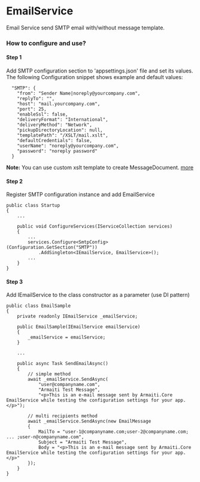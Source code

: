 ﻿# EmailService
Email Service send SMTP email with/without message template.

### How to configure and use?

#### Step 1
Add SMTP configuration section to 'appsettings.json' file and set its values.
The following Configuration snippet shows example and default values:
```
  "SMTP": {
    "from": "Sender Name|noreply@yourcompany.com",
    "replyTo": "",
    "host": "mail.yourcompany.com",
    "port": 25,
    "enableSsl": false,
    "deliveryFormat": "International",
    "deliveryMethod": "Network",
    "pickupDirectoryLocation": null,
    "templatePath": "/XSLT/mail.xslt",
    "defaultCredentials": false,
    "userName": "noreply@yourcompany.com",
    "password": "noreply password"
  }
```
**Note:** You can use custom xslt template to create MessageDocument. [more](https://github.com/aras-it/Armaiti.Core/Messaging#MessageDocument)

#### Step 2
Register SMTP configuration instance and add EmailService
```
public class Startup
{
    ...

    public void ConfigureServices(IServiceCollection services)
    {
        ...
        services.Configure<SmtpConfig>(Configuration.GetSection("SMTP"))
            .AddSingleton<IEmailService, EmailService>();
        ...
	}
}
```

#### Step 3
Add IEmailService to the class constructor as a parameter (use DI pattern)
```
public class EmailSample
{
    private readonly IEmailService _emailService;

    public EmailSample(IEmailService emailService)
    {
        _emailService = emailService;
    }

    ...

    public async Task SendEmailAsync()
    {
        // simple method
        await _emailService.SendAsync(
            "user@companyname.com",
            "Armaiti Test Message",
            "<p>This is an e-mail message sent by Armaiti.Core EmailService while testing the configuration settings for your app.</p>");

        // multi recipients method
        await _emailService.SendAsync(new EmailMessage
        {
            MailTo = "user-1@companyname.com;user-2@companyname.com; ... ;user-n@companyname.com",
            Subject = "Armaiti Test Message",
            Body = "<p>This is an e-mail message sent by Armaiti.Core EmailService while testing the configuration settings for your app.</p>"
        });
    }
}
```